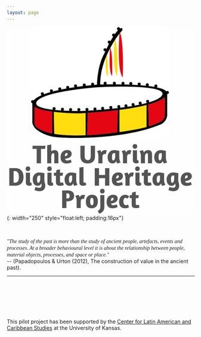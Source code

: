 ```yaml
---
layout: page
---
```




![alt-text-1](assets/logo/Urarina-logo-with-text4.png "Urarina logo"){: width="250" style="float:left; padding:16px"} 
  
&nbsp;
&nbsp;
&nbsp;

<span style="font-family:Papyrus; font-style: italic; flow:right"> "The study of the past is more than the study of ancient people, artefacts, events and processes. At a broader behavioural level it is about the relationship between people, material objects, processes, and space or place."  </span>  
 -- (Papadopoulos & Urton (2012), The construction of value in the ancient past).
&nbsp;

---
<br><br><br><br><br>
  

  




This pilot project has been supported by the [Center for Latin American and Caribbean Studies](https://clacs.ku.edu/) at the University of Kansas.

